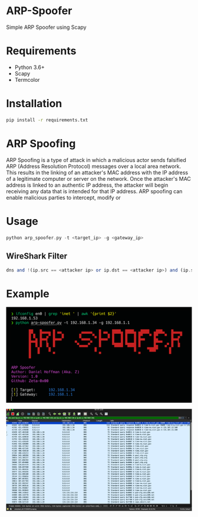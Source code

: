# ARP-Spoofer
 Simple ARP Spoofer using Scapy

 # Requirements
- Python 3.6+
- Scapy
- Termcolor

# Installation
```bash
pip install -r requirements.txt
```

# ARP Spoofing
ARP Spoofing is a type of attack in which a malicious actor sends falsified ARP (Address Resolution Protocol) messages over a local area network. This results in the linking of an attacker's MAC address with the IP address of a legitimate computer or server on the network. Once the attacker's MAC address is linked to an authentic IP address, the attacker will begin receiving any data that is intended for that IP address. ARP spoofing can enable malicious parties to intercept, modify or

# Usage
```haskell
python arp_spoofer.py -t <target_ip> -g <gateway_ip>
```
## WireShark Filter
```haskell
dns and !(ip.src == <attacker ip> or ip.dst == <attacker ip>) and (ip.src == <victim ip> or ip.dst == <victim ip>)
```

# Example

![ARP Spoofing](use-example.png)

![Wireshark](capture-example.png)
